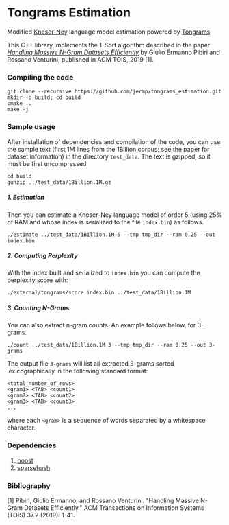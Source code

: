 Tongrams Estimation
===================

Modified [Kneser-Ney](https://en.wikipedia.org/wiki/Kneser%E2%80%93Ney_smoothing) language model estimation powered by [Tongrams](https://github.com/jermp/tongrams).

This C++ library implements the 1-Sort algorithm described in the paper
[*Handling Massive N-Gram Datasets Efficiently*](http://pages.di.unipi.it/pibiri/papers/TOIS19.pdf) by Giulio Ermanno Pibiri and Rossano Venturini, published in ACM TOIS, 2019 [1].

### Compiling the code

	git clone --recursive https://github.com/jermp/tongrams_estimation.git
	mkdir -p build; cd build
	cmake ..
	make -j

### Sample usage

After installation of dependencies and compilation of the code, you can use
the sample text (first 1M lines from the 1Billion corpus; see the paper for dataset
information) in the directory
`test_data`. The text is gzipped, so it must be first uncompressed.

	cd build
	gunzip ../test_data/1Billion.1M.gz

##### 1. Estimation

Then you can estimate a Kneser-Ney language model of order 5 (using 25% of RAM and whose index is serialized to the file `index.bin`) as follows.

    ./estimate ../test_data/1Billion.1M 5 --tmp tmp_dir --ram 0.25 --out index.bin

##### 2. Computing Perplexity

With the index built and serialized to `index.bin` you can compute
the perplexity score with:

    ./external/tongrams/score index.bin ../test_data/1Billion.1M

##### 3. Counting N-Grams

You can also extract n-gram counts. An example follows below, for 3-grams.

    ./count ../test_data/1Billion.1M 3 --tmp tmp_dir --ram 0.25 --out 3-grams

The output file `3-grams` will list all extracted 3-grams sorted lexicographically
in the following standard format:

	<total_number_of_rows>
	<gram1> <TAB> <count1>
	<gram2> <TAB> <count2>
	<gram3> <TAB> <count3>
	...

where each `<gram>` is a sequence of words separated by a whitespace character.

### Dependencies

1. [boost](https://www.boost.org/)
2. [sparsehash](https://github.com/sparsehash/sparsehash)

### Bibliography

[1] Pibiri, Giulio Ermanno, and Rossano Venturini. "Handling Massive N-Gram Datasets Efficiently." ACM Transactions on Information Systems (TOIS) 37.2 (2019): 1-41.
